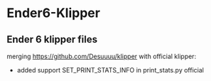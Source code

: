 # Ender6-Klipper

## Ender 6 klipper files

merging https://github.com/Desuuuu/klipper with official klipper:

-  added support SET_PRINT_STATS_INFO in print_stats.py official 
